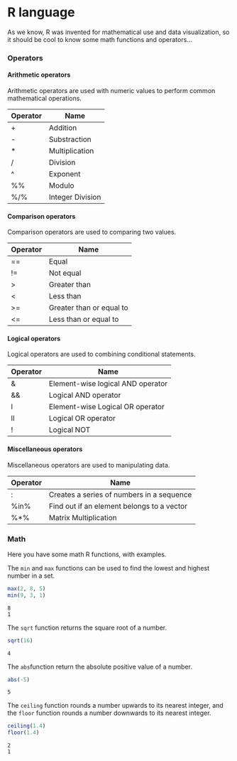# R language

As we know, R was invented for mathematical use and data visualization, so it should be cool to know some math functions and operators...

### Operators

#### Arithmetic operators

Arithmetic operators are used with numeric values to perform common mathematical operations.

| Operator | Name     |
|----------|----------|
| +        | Addition |
| -        | Substraction |
| *        | Multiplication |
| /        | Division |
| ^        | Exponent |
| %%       | Modulo |
| %/%      | Integer Division |

#### Comparison operators

Comparison operators are used to comparing two values.

| Operator | Name     |
|----------|----------|
| ==       | Equal |
| != | Not equal |
| > | Greater than |
| < | Less than |
| >= | Greater than or equal to |
| <= | Less than or equal to | 

#### Logical operators

Logical operators are used to combining conditional statements.

| Operator | Name     |
|----------|----------|
| & | Element-wise logical AND operator |
| && | Logical AND operator |
| l | Element-wise Logical OR operator |
| ll | Logical OR operator |
| ! | Logical NOT |

#### Miscellaneous operators

Miscellaneous operators are used to manipulating data.

| Operator | Name     |
|----------|----------|
| : | Creates a series of numbers in a sequence | 
| %in% | Find out if an element belongs to a vector |
| %*% | Matrix Multiplication |

### Math

Here you have some math R functions, with examples.

The `min` and `max` functions can be used to find the lowest and highest number in a set.

```r
max(2, 8, 5)
min(9, 3, 1)
```

```
8
1
```

The `sqrt` function returns the square root of a number.

```r
sqrt(16)
```

```
4
```

The `abs`function return the absolute positive value of a number.

```r
abs(-5)
```

```
5
```

The `ceiling` function rounds a number upwards to its nearest integer, and the `floor` function rounds a number downwards to its nearest integer.

```r
ceiling(1.4)
floor(1.4)
```

```
2
1
```
